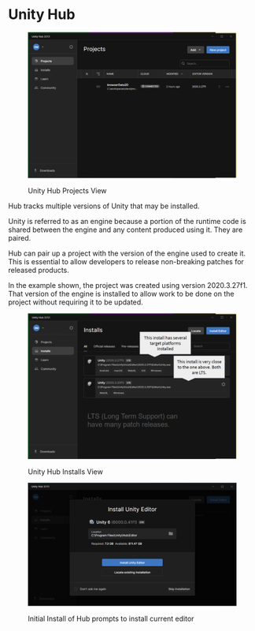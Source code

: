 # Unity Hub

<figure><img src=".gitbook/assets/image.png" alt=""><figcaption><p>Unity Hub Projects View</p></figcaption></figure>

Hub tracks multiple versions of Unity that may be installed.

Unity is referred to as an engine because a portion of the runtime code is shared between the engine and any content produced using it. They are paired.

Hub can pair up a project with the version of the engine used to create it. This is essential to allow developers to release non-breaking patches for released products.

In the example shown, the project was created using version 2020.3.27f1. That version of the engine is installed to allow work to be done on the project without requiring it to be updated.

<figure><img src=".gitbook/assets/image (1).png" alt=""><figcaption><p>Unity Hub Installs View</p></figcaption></figure>

<figure><img src=".gitbook/assets/image (2).png" alt=""><figcaption><p>Initial Install of Hub prompts to install current editor</p></figcaption></figure>
